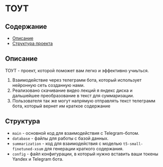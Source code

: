 # ТОУТ

## Содержание
- [Описание](#описание)
- [Структура проекта](#структур)

## Описание
ТОУТ - проект, которой поможет вам легко и эффективно учиьться.
1) Взаимодействие через телеграмм бота, который использует нейронную сеть созданную нами.
2) Реализовано скачивание видео лекций я яндекс диска и дальшейшее преобразование в текст для суммаризации.
3) Пользователя так же могут напрямую отправлять текст телеграмм бота, который вернет им краткое содержание

## Структура

- `main` - основной код для взаимодействия с Telegram-ботом.
- `database` - файлы для работы с базой данных.
- `summarization` - код для взаимодействия с моделью `t5-small-finetuned-xsum` для генерации краткого содержания.
- `config` - файл конфигурации, в который нужно вставить ваши токены Yandex и Telegram бота.

